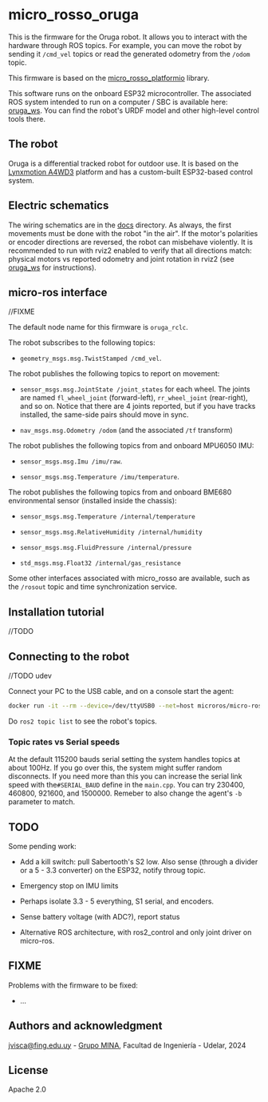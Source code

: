 # micro_rosso_oruga

This is the firmware for the Oruga robot. It allows you to interact with the hardware through ROS topics. For example, you can move the robot by sending it `/cmd_vel` topics or read the generated odometry from the `/odom` topic.

This firmware is based on the [micro_rosso_platformio](https://github.com/xopxe/micro_rosso_platformio) library.

This software runs on the onboard ESP32 microcontroller. The associated ROS system intended to run on a computer / SBC is available here: [oruga_ws](https://github.com/xopxe/oruga_ws). You can find the robot's URDF model and other high-level control tools there.

## The robot

Oruga is a differential tracked robot for outdoor use. It is based on the [Lynxmotion A4WD3](https://www.lynxmotion.com/a4wd3-rugged-rovers/) platform and has a custom-built ESP32-based control system.

## Electric schematics

The wiring schematics are in the [docs](docs/) directory. As always, the first movements must be done with the robot "in the air". If the motor's polarities or encoder directions are reversed, the robot can misbehave violently. It is recommended to run with rviz2 enabled to verify that all directions match: physical motors vs reported odometry and joint rotation in rviz2 (see [oruga_ws](https://github.com/xopxe/oruga_ws) for instructions).

## micro-ros interface

//FIXME

The default node name for this firmware is `oruga_rclc`.

The robot subscribes to the following topics:

* `geometry_msgs.msg.TwistStamped /cmd_vel`.

The robot publishes the following topics to report on movement:

* `sensor_msgs.msg.JointState /joint_states` for each wheel. The joints are named `fl_wheel_joint` (forward-left), `rr_wheel_joint` (rear-right), and so on. Notice that there are 4 joints reported, but if you have tracks installed, the same-side pairs should move in sync.

* `nav_msgs.msg.Odometry /odom` (and the associated `/tf` transform)

The robot publishes the following topics from and onboard MPU6050 IMU:

* `sensor_msgs.msg.Imu /imu/raw`.

* `sensor_msgs.msg.Temperature /imu/temperature`.

The robot publishes the following topics from and onboard BME680 environmental sensor (installed inside the chassis):

* `sensor_msgs.msg.Temperature /internal/temperature`

* `sensor_msgs.msg.RelativeHumidity /internal/humidity`

* `sensor_msgs.msg.FluidPressure /internal/pressure`

* `std_msgs.msg.Float32 /internal/gas_resistance`

Some other interfaces associated with micro_rosso are available, such as the `/rosout` topic and time synchronization service.

## Installation tutorial

//TODO

## Connecting to the robot

//TODO udev

Connect your PC to the USB cable, and on a console start the agent:

```sh
docker run -it --rm --device=/dev/ttyUSB0 --net=host microros/micro-ros-agent:jazzy serial --dev /dev/ttyUSB0 -b 115200
```

Do `ros2 topic list` to see the robot's topics.

### Topic rates vs Serial speeds

At the default 115200 bauds serial setting the system handles topics at about 100Hz. If you go over this, the system might suffer random disconnects. If you need more than this you can increase the serial link speed with the`#SERIAL_BAUD` define in the `main.cpp`. You can try 230400, 460800, 921600, and 1500000. Remeber to also change the agent's `-b` parameter to match.

## TODO

Some pending work:

* Add a kill switch: pull  Sabertooth's S2 low. Also sense (through a divider or a 5 - 3.3 converter) on the ESP32, notify throug topic.

* Emergency stop on IMU limits

* Perhaps isolate 3.3 - 5 everything, S1 serial, and encoders.

* Sense battery voltage (with ADC?), report status

* Alternative ROS architecture, with ros2_control and only joint driver on micro-ros.

## FIXME

Problems with the firmware to be fixed:

* ...

## Authors and acknowledgment

<jvisca@fing.edu.uy> - [Grupo MINA](https://www.fing.edu.uy/inco/grupos/mina/), Facultad de Ingeniería - Udelar, 2024

## License

Apache 2.0
